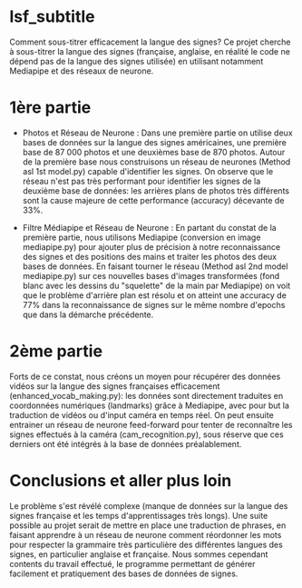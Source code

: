 # lsf_subtitle

Comment sous-titrer efficacement la langue des signes? 
Ce projet cherche à sous-titrer la langue des signes (française, anglaise, en réalité le code ne dépend pas de la langue des signes utilisée) en utilisant notamment Mediapipe et des réseaux de neurone.

# 1ère partie

- Photos et Réseau de Neurone :
Dans une première partie on utilise deux bases de données sur la langue des signes américaines, une première base de 87 000 photos et une deuxièmes base de 870 photos.
Autour de la première base nous construisons un réseau de neurones (Method asl 1st model.py) capable d'identifier les signes. On observe que le réseau n'est pas très performant pour identifier les signes de la deuxième base de données: les arrières plans de photos très différents sont la cause majeure de cette performance (accuracy) décevante de 33%. 
 
- Filtre Médiapipe et Réseau de Neurone :
En partant du constat de la première partie, nous utilisons Mediapipe (conversion en image mediapipe.py) pour ajouter plus de précision à notre reconnaissance des signes et des positions des mains et traiter les photos des deux bases de données. En faisant tourner le réseau (Method asl 2nd model mediapipe.py) sur ces nouvelles bases d'images transformées (fond blanc avec les dessins du "squelette" de la main par Mediapipe) on voit que le problème d'arrière plan est résolu et on atteint une accuracy de 77% dans la reconnaissance de signes sur le même nombre d'epochs que dans la démarche précédente.

# 2ème partie

Forts de ce constat, nous créons un moyen pour récupérer des données vidéos sur la langue des signes françaises efficacement (enhanced_vocab_making.py): les données sont directement traduites en coordonnées numériques (landmarks) grâce à Mediapipe, avec pour but la traduction de vidéos ou d'input caméra en temps réel. On peut ensuite entrainer un réseau de neurone feed-forward pour tenter de reconnaître les signes effectués à la caméra (cam_recognition.py), sous réserve que ces derniers ont été intégrés à la base de données préalablement.

# Conclusions et aller plus loin

Le problème s'est révélé complexe (manque de données sur la langue des signes française et les temps d'apprentissages très longs). Une suite possible au projet serait de mettre en place une traduction de phrases, en faisant apprendre à un réseau de neurone comment réordonner les mots pour respecter la grammaire très particulière des différentes langues des signes, en particulier anglaise et française. Nous sommes cependant contents du travail effectué, le programme permettant de générer facilement et pratiquement des bases de données de signes.
